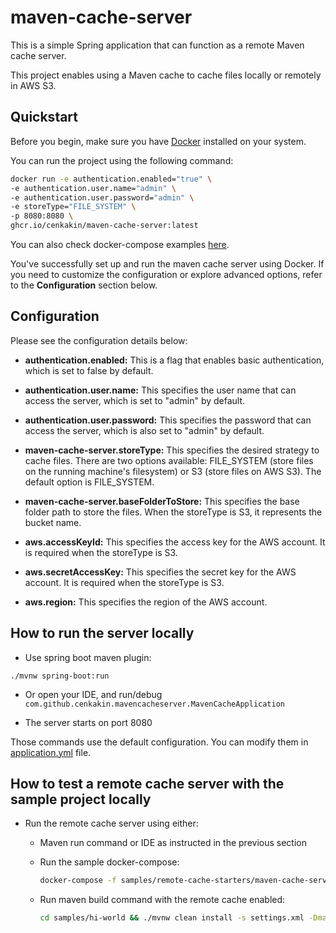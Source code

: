 # maven-cache-server

This is a simple Spring application that can function as a remote Maven cache server. 

This project enables using a Maven cache to cache files locally or remotely in AWS S3.

## Quickstart

Before you begin, make sure you have [Docker](https://www.docker.com/get-started) installed on your system.

You can run the project using the following command:

```bash
docker run -e authentication.enabled="true" \
-e authentication.user.name="admin" \
-e authentication.user.password="admin" \
-e storeType="FILE_SYSTEM" \
-p 8080:8080 \
ghcr.io/cenkakin/maven-cache-server:latest
```

You can also check docker-compose examples [here](samples/remote-cache-starters).

You've successfully set up and run the maven cache server using Docker. If you need to customize the configuration or
explore advanced options, refer to the **Configuration** section below.

## Configuration

Please see the configuration details below:

- **authentication.enabled:** This is a flag that enables basic authentication, which is set to false by default.

- **authentication.user.name:** This specifies the user name that can access the server, which is set to "admin" by default.

- **authentication.user.password:** This specifies the password that can access the server, which is also set to "admin" by default.

- **maven-cache-server.storeType:** This specifies the desired strategy to cache files. There are two options available: FILE_SYSTEM (store files on the running machine's filesystem) or S3 (store files on AWS S3). The default option is FILE_SYSTEM.

- **maven-cache-server.baseFolderToStore:** This specifies the base folder path to store the files. When the storeType is S3, it represents the bucket name.

- **aws.accessKeyId:** This specifies the access key for the AWS account. It is required when the storeType is S3.

- **aws.secretAccessKey:** This specifies the secret key for the AWS account. It is required when the storeType is S3.

- **aws.region:** This specifies the region of the AWS account.

## How to run the server locally

- Use spring boot maven plugin:

```
./mvnw spring-boot:run
```

- Or open your IDE, and run/debug `com.github.cenkakin.mavencacheserver.MavenCacheApplication`

- The server starts on port 8080

Those commands use the default configuration. You can modify them
in [application.yml](src/main/resources/application.yml) file.

## How to test a remote cache server with the sample project locally

- Run the remote cache server using either:

    - Maven run command or IDE as instructed in the previous section

    - Run the sample docker-compose:
      ```bash
      docker-compose -f samples/remote-cache-starters/maven-cache-server-docker-compose.yml up
      ```

    - Run maven build command with the remote cache enabled:
      ```bash
      cd samples/hi-world && ./mvnw clean install -s settings.xml -Dmaven.build.cache.remote.enabled=true -Dmaven.build.cache.remote.save.enabled=true && cd ../..
      ```
